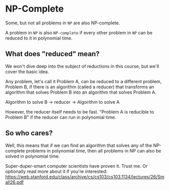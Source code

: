 # NP-Complete

Some, but not all problems in `NP` are also NP-complete.

A problem in `NP` is also `NP-complete` if every other problem in `NP` can be reduced to it in polynomial time.

## What does "reduced" mean?

We won't dive deep into the subject of reductions in this course, but we'll cover the basic idea.

Any problem, let's call it Problem A, can be reduced to a different problem, Problem B, if there is an algorithm (called a reducer) that transforms an algorithm that solves Problem B into an algorithm that solves Problem A.

Algorithm to solve B -> reducer -> Algorithm to solve A

However, the reducer itself needs to be fast. "Problem A is reducible to Problem B" if the reducer can run in polynomial time.

## So who cares?

Well, this means that if we can find an algorithm that solves any of the NP-complete problems in polynomial time, then all problems in NP can also be solved in polynomial time.

Super-duper-smart computer scientists have proven it. Trust me. Or optionally read more about it if you're interested: <https://web.stanford.edu/class/archive/cs/cs103/cs103.1134/lectures/26/Small26.pdf>
